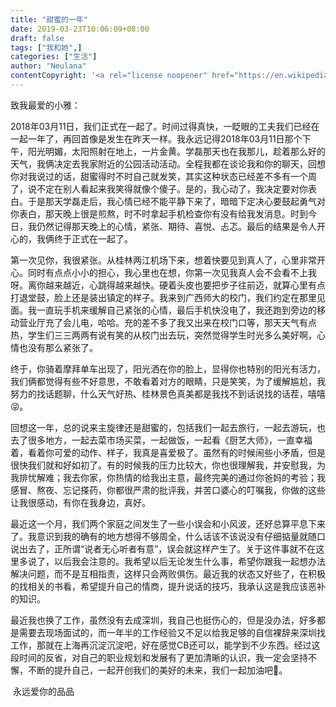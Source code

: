 ```yaml
---
title: "甜蜜的一年"
date: 2019-03-23T10:06:09+08:00
draft: false
tags: ["我和她",]
categories: ["生活"]
author: "Neulana"
contentCopyright: '<a rel="license noopener" href="https://en.wikipedia.org/wiki/Wikipedia:Text_of_Creative_Commons_Attribution-ShareAlike_3.0_Unported_License" target="_blank">Creative Commons Attribution-ShareAlike License</a>'
---
```


致我最爱的小雅：

2018年03月11日，我们正式在一起了。时间过得真快，一眨眼的工夫我们已经在一起一年了，再回首像是发生在昨天一样。我永远记得2018年03月11日那个下午，阳光明媚，太阳照射在地上，一片金黄。学磊那天也在我那儿，趁着那么好的天气，我俩决定去我家附近的公园活动活动。全程我都在谈论我和你的聊天，回想你对我说过的话，甜蜜得时不时自己就发笑，其实这种状态已经差不多有一个周了，说不定在别人看起来我笑得就像个傻子。是的，我心动了，我决定要对你表白。于是那天学磊走后，我心情已经不能平静下来了，暗暗下定决心要鼓起勇气对你表白，那天晚上很是煎熬，时不时拿起手机检查你有没有给我发消息。时到今日，我仍然记得那天晚上的心情，紧张、期待、喜悦、忐忑。最后的结果是令人开心的，我俩终于正式在一起了。

第一次见你，我很紧张。从桂林两江机场下来，想着快要见到真人了，心里非常开心。同时有点点小小的担心，我心里也在想，你第一次见我真人会不会看不上我呀。离你越来越近，心跳得越来越快。硬着头皮也要把步子往前迈，就算心里有点打退堂鼓，脸上还是装出镇定的样子。我来到广西师大的校门，我们约定在那里见面。我一直玩手机来缓解自己紧张的心情，最后手机快没电了，我还跑到旁边的移动营业厅充了会儿电，哈哈。充的差不多了我又出来在校门口等，那天天气有点热，学生们三三两两有说有笑的从校门出去玩，突然觉得学生时光多么美好啊，心情也没有那么紧张了。

终于，你骑着摩拜单车出现了，阳光洒在你的脸上，显得你也特别的阳光有活力，我们俩都觉得有些不好意思，不敢看着对方的眼睛，只是笑笑，为了缓解尴尬，我努力的找话题聊，什么天气好热、桂林景色真美都是我找不到话说找的话茬，嘻嘻😝。

回想这一年，总的说来主旋律还是甜蜜的，包括我们一起去旅行，一起去游玩，也去了很多地方，一起去菜市场买菜，一起做饭，一起看《厨艺大师》，一直幸福着，看着你可爱的动作、样子，我真是喜爱极了。虽然有的时候闹些小矛盾，但是很快我们就和好如初了。有的时候我的压力比较大，你也很理解我，并安慰我，为我排忧解难；我去你家，你热情的给我出主意，最终完美的通过你爸妈的考验；我感冒、熬夜、忘记搽药，你都很严肃的批评我，并苦口婆心的叮嘱我，你做的这些让我很感动，有你在我身边，真好。

最近这一个月，我们两个家庭之间发生了一些小误会和小风波，还好总算平息下来了。我意识到我的确有的地方想得不够周全，什么话该不该说没有仔细掂量就随口说出去了，正所谓“说者无心听者有意”，误会就这样产生了。关于这件事就不在这里多说了，以后我会注意的。我希望以后无论发生什么事，希望你跟我一起想办法解决问题，而不是互相指责，这样只会两败俱伤。最近我的状态又好些了，在积极的找相关的书看，希望提升自己的情商，提升说话的技巧，我承认这是我应该恶补的知识。

最近我也换了工作，虽然没有去成深圳，我自己也挺伤心的，但是没办法，好多都是需要去现场面试的，而一年半的工作经验又不足以给我足够的自信裸辞来深圳找工作，那就在上海再沉淀沉淀吧，好在感觉CB还可以，能学到不少东西。经过这段时间的反省，对自己的职业规划和发展有了更加清晰的认识，我一定会坚持不懈，不断的提升自己，一起开创我们的美好的未来，我们一起加油吧💪。

​                                                                                                            永远爱你的品品